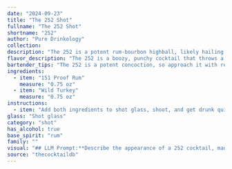 ```yaml
---
date: "2024-09-23"
title: "The 252 Shot"
fullname: "The 252 Shot"
shortname: "252"
author: "Pure Drinkology"
collection:
description: "The 252 is a potent rum-bourbon highball, likely hailing from the American South in the mid-20th century. It's a straightforward, high-proof concoction reflecting the era's fondness for strong, unfussy drinks. "
flavor_description: "The 252 is a boozy, punchy cocktail that throws a fiery punch of 151 proof rum and Wild Turkey bourbon. Expect a strong, sweet, and smoky flavor profile with hints of vanilla and caramel from the bourbon. The high proof rum provides a burn and the wild turkey adds a touch of spice. This is not for the faint of heart, but for those who appreciate a potent and intense cocktail experience. "
bartender_tips: "The 252 is a potent concoction, so approach it with respect. * **Chill everything:**  Ice-cold ingredients are key for a refreshing drink. * **Use a good quality 151 Proof Rum:** This is the star of the show.* **Measure accurately:**  The high alcohol content makes precise measurements essential. * **Shake vigorously:**  A strong shake creates a well-balanced and chilled cocktail. * **Garnish simply:** A lime wedge or cherry adds a touch of elegance. "
ingredients:
  - item: "151 Proof Rum"
    measure: "0.75 oz"
  - item: "Wild Turkey"
    measure: "0.75 oz"
instructions:
  - item: "Add both ingredients to shot glass, shoot, and get drunk quick."
glass: "Shot glass"
category: "shot"
has_alcohol: true
base_spirit: "rum"
family: ""
visual: "## LLM Prompt:**Describe the appearance of a 252 cocktail, made with 151 Proof Rum and Wild Turkey, in vivid detail. Focus on the following aspects:*** **Color:**  What is the overall color of the drink? Is it clear, opaque, or somewhere in between? Does it have any interesting shades or hues?* **Texture:** Is the drink smooth or viscous? Does it have any bubbles or foam?* **Glassware:** What type of glassware is the drink typically served in? How does the glass shape impact the appearance of the drink?* **Garnish:** Are there any garnishes used in the cocktail? If so, describe them in detail and explain how they contribute to the overall look.* **Overall Impression:** What is the overall impression of the drink's appearance? Is it elegant, rustic, or something else entirely? **Example:**The 252 is a fiery concoction that boasts a deep amber hue, reminiscent of polished mahogany.  Its viscous texture, slightly oily to the touch, leaves a subtle sheen on the glass. Served in a classic rocks glass, the drink's color is further enhanced by the ice cubes that clink against the glass, creating a mesmerizing dance of light and shadow.  A single orange peel, curled into a delicate spiral, rests on the rim, its vibrant orange contrasting with the dark amber of the drink and adding a touch of sophistication.  Overall, the 252 is a visually striking cocktail, its rustic beauty hiding the potent power within. "
source: "thecocktaildb"
---
```


